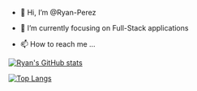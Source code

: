 - 👋 Hi, I’m @Ryan-Perez
- 🌱 I’m currently focusing on Full-Stack applications

- 📫 How to reach me ...

[![Ryan's GitHub stats](https://github-readme-stats.vercel.app/api?username=Ryan-Perez&show_icons=true&theme=radical)](https://github.com/anuraghazra/github-readme-stats)

[![Top Langs](https://github-readme-stats.vercel.app/api/top-langs/?username=Ryan-Perez&theme=radical)](https://github.com/anuraghazra/github-readme-stats)
